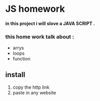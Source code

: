 # JS homework
#### in this project i will slove a JAVA SCRIPT  .
### this home work talk about :
- arrys
- loops
- function

## install
1. copy the http link
2. paste in any website